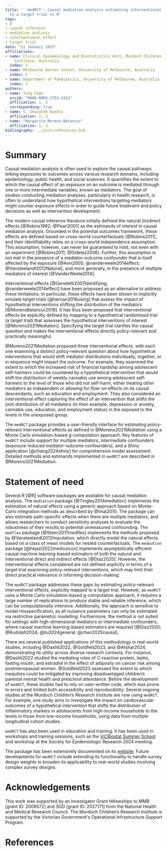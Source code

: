 ```yaml
---
title: ' `medRCT`: Causal mediation analysis estimating interventional effects mapped
  to a target trial in R'
tags:
- R
- causal inference
- mediation analysis
- interventional effect
- target trial
date: "11 January 2025"
affiliations:
- name: Clinical Epidemiology and Biostatistics Unit, Murdoch Children’s Research
    Institute, Australia
  index: 1
- name: Melbourne Dental School, University of Melbourne, Australia
  index: 2
- name: Department of Paediatrics, University of Melbourne, Australia
  index: 3
authors:
- name: Tong Chen
  orcid: "0000-0003-2751-2412"
  affiliation: 1, 2
  corresponding: true
- name: S. Ghazaleh Dashti
  affiliation: 1, 3
- name: "Margarita Moreno-Betancur"
  affiliation: 1, 3
bibliography: ../inst/references.bib
---
```


# Summary
Causal mediation analysis is often used to explore the causal pathways linking exposures to outcomes across various research domains, including epidemiology, public health, and social sciences. It quantifies the extent to which the causal effect of an exposure on an outcome is mediated through one or more intermediate variables, known as mediators. The goal of studies conducting mediation analyses, particularly in health research, is often to understand how hypothetical interventions targeting mediators might counter exposure effects in order to guide future treatment and policy decisions as well as intervention development. 


The modern causal inference literature initially defined the natural (in)direct effects [@Robins1992; @Pearl2001] as the estimands of interest in causal mediation analysis. Grounded in the potential outcomes framework, these effects are defined based on cross-world counterfactuals [@Robins2011], and their identifiability relies on a cross-world independence assumption. This assumption, however, can never be guaranteed to hold, not even with an experiment [@Robins2011; @Didelez2006]. Further, this assumption is not met in the presence of a mediator-outcome confounder that is itself affected by the exposure [@Avin2005; @vanderweele2014effect; @Vansteelandt2012Natural], and more generally, in the presence of multiple mediators of interest [@VanderWeele2014]. 


Interventional effects [@Geneletti2007Identifying; @vanderweele2014effect] have been proposed as an alternative to address these limitations. In particular, these effects have been shown to implicitly emulate target trials [@hernan2016using] that assess the impact of hypothetical interventions shifting the distribution of the mediators [@MorenoBetancur2018]. It has thus been proposed that interventional effects be explicitly defined by mapping to a hypothetical randomised trial (a target trial) that assesses the hypothetical interventions of interest [@Moreno2021Mediation]. Specifying the target trial clarifies the causal question and makes the interventional effects directly policy-relevant and practically meaningful.


@Moreno2021Mediation proposed three interventional effects, with each one examining a distinct policy-relevant question about how hypothetical interventions that would shift mediator distributions individually, together, or in sequence might impact the outcome. For example, they examined the extent to which the increased risk of financial hardship among adolescent self-harmers could be countered by a hypothetical intervention that would shift the distribution of weekly cannabis use among adolescent self-harmers to the level of those who did not self-harm, either treating other mediators as independent or allowing for flow-on effects on its causal descendants, such as education and employment. They also considered an interventional effect capturing the effect of an intervention that shifts the joint distribution of all mediators (in their example, depression or anxiety, cannabis use, education, and employment status) in the exposed to the levels in the unexposed group.

The `medRCT` package provides a user-friendly interface for estimating policy-relevant interventional effects as defined in @Moreno2021Mediation using a Monte Carlo simulation-based g-computation approach. Key features of `medRCT` include support for multiple mediators, intermediate confounders (exposure-induced mediator-outcome confounders), and a Shiny application [@chang2024shiny] for comprehensive model assessment. Detailed methods and estimands implemented in `medRCT` are described in @Moreno2021Mediation.

# Statement of need

Several R [@R] software packages are available for causal mediation analysis. The `mediation` package [@Tingley2014mediation] implements the estimation of natural effects using a generic approach based on Monte-Carlo integration methods as described by @Imai2010. The package can also estimate path-specific effects when there are multiple mediators, and allows researchers to conduct sensitivity analyses to evaluate the robustness of their results to potential unmeasured confounding. The `medflex` package [@Steen2017medflex] implements the methods proposed by @Vansteelandt2012Imputation, which directly model the natural effects based on a class of mean models for nested counterfactuals. The `medoutcon` package [@hejazi2022medoutcon] implements asymptotically efficient causal machine learning-based estimators of both the natural and interventional direct and indirect effects [@Díaz2020]. However, the interventional effects considered are not defined explicitly in terms of a target trial examining policy-relevant interventions, which may limit their direct practical relevance in informing decision-making. 


The `medRCT` package addresses these gaps by estimating policy-relevant interventional effects, explicitly mapped to a target trial. However, as `medRCT` uses a Monte Carlo simulation-based g-computation approach, it requires a large number of replications to produce stable and reliable inference, which can be computationally intensive. Additionally, the approach is sensitive to model misspecification, as all nuisance parameters can only be estimated via restrictive parametric modelling. Furthermore, the method is not suited for settings with high-dimensional mediators or intermediate confounders, where causal machine learning-based estimators are required [@Díaz2020; @Rudolph2024; @liu2024general; @chen2025causal].


There are several published applications of this methodology in real-world studies, including @Dashti2022, @Goldfeld2023, and @Afshar2024, demonstrating its utility across diverse research contexts. For instance, @Dashti2022 studied the mediating roles of C-reactive protein, leptin, fasting insulin, and estradiol in the effect of adiposity on cancer risk among postmenopausal women. @Goldfeld2023 assessed the extent to which inequities could be mitigated by improving disadvantaged children’s parental mental health and preschool attendance. Before the development of `medRCT`, these studies had to rely on user-written code, which was prone to errors and limited both accessibility and reproducibility. Several ongoing studies at the Murdoch Children’s Research Institute are now using `medRCT`. For example, one study aims to investigate the impact on cardiovascular outcomes of a hypothetical intervention that shifts the distribution of inflammatory markers in adolescents from high-income households to the levels in those from low-income households, using data from multiple longitudinal cohort studies. 

`medRCT` has also been used in education and training. It has been used in workshops and training sessions, such as the [ViCBiostat Summer School](https://www.vicbiostat.org.au/event/summer-school-2024-causal-mediation-analysis) and workshop at the Society for Epidemiologic Research 2024 meeting.


The package has been extensively documented on its [website](https://t0ngchen.github.io/medRCT/). Future developments for `medRCT` include extending its functionality to handle survey design weights to broaden its applicability to real-world studies involving complex survey designs.


# Acknowledgements


This work was supported by an Investigator Grant fellowships to MMB [grant ID: 2009572] and SGD [grant ID: 2027171] from the National Health and Medical Research Council. The Murdoch Children’s Research Institute is supported by the Victorian Government's Operational Infrastructure Support Program.


# References
